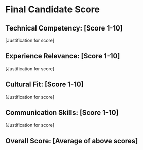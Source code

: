 # Final Candidate Score

## Technical Competency: [Score 1-10]
[Justification for score]

## Experience Relevance: [Score 1-10]
[Justification for score]

## Cultural Fit: [Score 1-10]
[Justification for score]

## Communication Skills: [Score 1-10]
[Justification for score]

## Overall Score: [Average of above scores]
